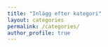 ```yaml
---
title: "Inlägg efter kategori"
layout: categories
permalink: /categories/
author_profile: true
---
```


